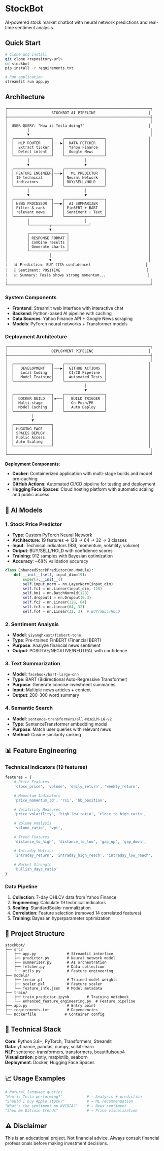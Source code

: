 # StockBot

AI-powered stock market chatbot with neural network predictions and real-time sentiment analysis.

## Quick Start

```bash
# Clone and install
git clone <repository-url>
cd stockbot
pip install -r requirements.txt

# Run application
streamlit run app.py
```

## Architecture

```
┌─────────────────────────────────────────────────────────────────┐
│                    STOCKBOT AI PIPELINE                        │
├─────────────────────────────────────────────────────────────────┤
│                                                                 │
│  USER QUERY: "How is Tesla doing?"                             │
│         │                                                       │
│         ▼                                                       │
│  ┌─────────────────┐    ┌──────────────────┐                   │
│  │  NLP ROUTER     │───▶│  DATA FETCHER    │                   │
│  │  Extract ticker │    │  Yahoo Finance   │                   │
│  │  Detect intent  │    │  Google News     │                   │
│  └─────────────────┘    └──────────────────┘                   │
│         │                         │                            │
│         ▼                         ▼                            │
│  ┌─────────────────┐    ┌──────────────────┐                   │
│  │ FEATURE ENGINEER│───▶│   ML PREDICTOR   │                   │
│  │ 19 technical    │    │ Neural Network   │                   │
│  │ indicators      │    │ BUY/SELL/HOLD    │                   │
│  └─────────────────┘    └──────────────────┘                   │
│         │                         │                            │
│         ▼                         ▼                            │
│  ┌─────────────────┐    ┌──────────────────┐                   │
│  │ NEWS PROCESSOR  │───▶│  AI SUMMARIZER   │                   │
│  │ Filter & rank   │    │ FinBERT + BART   │                   │
│  │ relevant news   │    │ Sentiment + Text │                   │
│  └─────────────────┘    └──────────────────┘                   │
│         │                         │                            │
│         └─────────┬─────────────────┘                          │
│                   ▼                                            │
│         ┌─────────────────┐                                    │
│         │ RESPONSE FORMAT │                                    │
│         │ Combine results │                                    │
│         │ Generate charts │                                    │
│         └─────────────────┘                                    │
│                   │                                            │
│                   ▼                                            │
│   📊 Prediction: BUY (73% confidence)                         │
│   💭 Sentiment: POSITIVE                                       │
│   📈 Summary: Tesla shows strong momentum...                   │
│                                                                 │
└─────────────────────────────────────────────────────────────────┘
```

### System Components

- **Frontend**: Streamlit web interface with interactive chat
- **Backend**: Python-based AI pipeline with caching
- **Data Sources**: Yahoo Finance API + Google News scraping
- **Models**: PyTorch neural networks + Transformer models

### Deployment Architecture

```
┌─────────────────────────────────────────────────────────────────┐
│                    DEPLOYMENT PIPELINE                         │
├─────────────────────────────────────────────────────────────────┤
│                                                                 │
│  ┌─────────────────┐    ┌──────────────────┐                   │
│  │   DEVELOPMENT   │───▶│  GITHUB ACTIONS  │                   │
│  │   Local Coding  │    │  CI/CD Pipeline  │                   │
│  │   Model Training│    │  Automated Tests │                   │
│  └─────────────────┘    └──────────────────┘                   │
│                                   │                            │
│                                   ▼                            │
│  ┌─────────────────┐    ┌──────────────────┐                   │
│  │  DOCKER BUILD   │◄───│   BUILD TRIGGER  │                   │
│  │  Multi-stage    │    │   On Push/PR     │                   │
│  │  Model Caching  │    │   Auto Deploy    │                   │
│  └─────────────────┘    └──────────────────┘                   │
│           │                                                    │
│           ▼                                                    │
│  ┌─────────────────┐                                           │
│  │ HUGGING FACE    │                                           │
│  │ SPACES DEPLOY   │                                           │
│  │ Public Access   │                                           │
│  │ Auto Scaling    │                                           │
│  └─────────────────┘                                           │
│                                                                 │
└─────────────────────────────────────────────────────────────────┘
```

**Deployment Components**:
- **Docker**: Containerized application with multi-stage builds and model pre-caching
- **GitHub Actions**: Automated CI/CD pipeline for testing and deployment
- **Hugging Face Spaces**: Cloud hosting platform with automatic scaling and public access

## 🤖 AI Models

### 1. Stock Price Predictor
- **Type**: Custom PyTorch Neural Network
- **Architecture**: 19 features → 128 → 64 → 32 → 3 classes
- **Input**: Technical indicators (RSI, momentum, volatility, volume)
- **Output**: BUY/SELL/HOLD with confidence scores
- **Training**: 912 samples with Bayesian optimization
- **Accuracy**: ~68% validation accuracy

```python
class EnhancedStockPredictor(nn.Module):
    def __init__(self, input_dim=19):
        super().__init__()
        self.input_norm = nn.LayerNorm(input_dim)
        self.fc1 = nn.Linear(input_dim, 128)
        self.bn1 = nn.BatchNorm1d(128)
        self.dropout1 = nn.Dropout(0.3)
        self.fc2 = nn.Linear(128, 64)
        self.fc3 = nn.Linear(64, 32)
        self.fc4 = nn.Linear(32, 3)  # BUY/SELL/HOLD
```

### 2. Sentiment Analysis
- **Model**: `yiyanghkust/finbert-tone`
- **Type**: Pre-trained FinBERT (Financial BERT)
- **Purpose**: Analyze financial news sentiment
- **Output**: POSITIVE/NEGATIVE/NEUTRAL with confidence

### 3. Text Summarization
- **Model**: `facebook/bart-large-cnn`
- **Type**: BART (Bidirectional Auto-Regressive Transformer)
- **Purpose**: Generate concise investment summaries
- **Input**: Multiple news articles + context
- **Output**: 200-300 word summary

### 4. Semantic Search
- **Model**: `sentence-transformers/all-MiniLM-L6-v2`
- **Type**: SentenceTransformer embedding model
- **Purpose**: Match user queries with relevant news
- **Method**: Cosine similarity ranking

## 📊 Feature Engineering

### Technical Indicators (19 features)
```python
features = {
    # Price Features
    'close_price', 'volume', 'daily_return', 'weekly_return',
    
    # Momentum Indicators  
    'price_momentum_3d', 'rsi', 'bb_position',
    
    # Volatility Measures
    'price_volatility', 'high_low_ratio', 'close_to_high_ratio',
    
    # Volume Analysis
    'volume_ratio', 'vpt',
    
    # Trend Features
    'distance_to_high', 'distance_to_low', 'gap_up', 'gap_down',
    
    # Intraday Metrics
    'intraday_return', 'intraday_high_reach', 'intraday_low_reach',
    
    # Market Strength
    'bullish_days_ratio'
}
```

### Data Pipeline
1. **Collection**: 7-day OHLCV data from Yahoo Finance
2. **Engineering**: Calculate 19 technical indicators
3. **Scaling**: StandardScaler normalization
4. **Correlation**: Feature selection (removed 14 correlated features)
5. **Training**: Bayesian hyperparameter optimization

## 📁 Project Structure

```
stockbot/
├── src/
│   ├── app.py              # Streamlit interface
│   ├── predictor.py        # Neural network model
│   ├── summerizer.py       # AI orchestration
│   ├── fetcher.py          # Data collection
│   └── utils.py            # Feature engineering
├── models/
│   ├── tensor.pt           # Trained model weights
│   ├── scaler.pkl          # Feature scaler
│   └── feature_info.json   # Model metadata
├── train/
│   ├── train_predictor.ipynb        # Training notebook
│   └── enhanced_feature_engineering.py  # Feature pipeline
├── app.py                  # Entry point
├── requirements.txt        # Dependencies
└── Dockerfile             # Container config
```

## 🔧 Technical Stack

**Core**: Python 3.8+, PyTorch, Transformers, Streamlit  
**Data**: yfinance, pandas, numpy, scikit-learn  
**NLP**: sentence-transformers, transformers, beautifulsoup4  
**Visualization**: plotly, matplotlib, seaborn  
**Deployment**: Docker, Hugging Face Spaces

## 📈 Usage Examples

```python
# Natural language queries
"How is Tesla performing?"           # → Analysis + prediction
"Should I buy Apple stock?"          # → ML recommendation  
"What's the sentiment on NVIDIA?"    # → News sentiment
"Show me Bitcoin trends"             # → Price visualization
```

## ⚠️ Disclaimer

This is an educational project. Not financial advice. Always consult financial professionals before making investment decisions.

